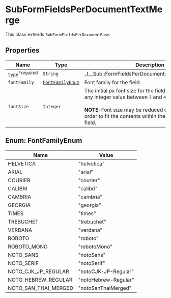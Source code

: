 

# SubFormFieldsPerDocumentTextMerge

This class extends `SubFormFieldsPerDocumentBase`.

## Properties

| Name | Type | Description | Notes |
|------------ | ------------- | ------------- | -------------|
| `type`<sup>*_required_</sup> | ```String``` |  _t__Sub::FormFieldsPerDocument::TYPE_TEXT_MERGE  |  |
| `fontFamily` | [```FontFamilyEnum```](#FontFamilyEnum) |  Font family for the field.  |  |
| `fontSize` | ```Integer``` |  The initial px font size for the field contents. Can be any integer value between `7` and `49`.<br><br>**NOTE:** Font size may be reduced during processing in order to fit the contents within the dimensions of the field.  |  |



## Enum: FontFamilyEnum

| Name | Value |
---- | -----
| HELVETICA | &quot;helvetica&quot; |
| ARIAL | &quot;arial&quot; |
| COURIER | &quot;courier&quot; |
| CALIBRI | &quot;calibri&quot; |
| CAMBRIA | &quot;cambria&quot; |
| GEORGIA | &quot;georgia&quot; |
| TIMES | &quot;times&quot; |
| TREBUCHET | &quot;trebuchet&quot; |
| VERDANA | &quot;verdana&quot; |
| ROBOTO | &quot;roboto&quot; |
| ROBOTO_MONO | &quot;robotoMono&quot; |
| NOTO_SANS | &quot;notoSans&quot; |
| NOTO_SERIF | &quot;notoSerif&quot; |
| NOTO_CJK_JP_REGULAR | &quot;notoCJK-JP-Regular&quot; |
| NOTO_HEBREW_REGULAR | &quot;notoHebrew-Regular&quot; |
| NOTO_SAN_THAI_MERGED | &quot;notoSanThaiMerged&quot; |



